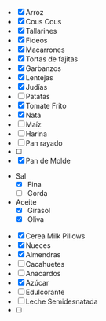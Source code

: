 - [x] Arroz
- [x] Cous Cous
- [x] Tallarines
- [x] Fideos
- [x] Macarrones
- [x] Tortas de fajitas
- [x] Garbanzos
- [x] Lentejas
- [x] Judías
- [ ] Patatas
- [x] Tomate Frito
- [x] Nata
- [ ] Maíz
- [ ] Harina
- [ ] Pan rayado
- [ ] 
- [x] Pan de Molde
-  Sal
	- [x] Fina
	- [ ] Gorda
- Aceite
	- [x] Girasol
	- [x] Oliva
- [x] Cerea Milk Pillows
- [x] Nueces 
- [x] Almendras
- [ ] Cacahuetes
- [ ] Anacardos
- [x] Azúcar
- [ ] Edulcorante
- [ ] Leche Semidesnatada
- [ ] 






